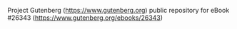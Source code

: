 Project Gutenberg (https://www.gutenberg.org) public repository for eBook #26343 (https://www.gutenberg.org/ebooks/26343)
